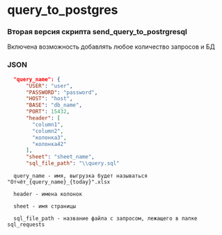 # query_to_postgres

### Вторая версия скрипта send_query_to_postrgresql

Включена возможность добавлять любое количество запросов и БД

### JSON

```json
  "query_name": {
      "USER": "user",
      "PASSWORD": "password",
      "HOST": "host",
      "BASE": "db_name",
      "PORT": 15432,
      "header": [
        "column1",
        "column2",
        "колонка3",
        "колонка42"
      ],
      "sheet": "sheet_name",
      "sql_file_path": "\\query.sql"
```     
      query_name - имя, выгрузка будет называться "Отчёт_{query_name}_{today}".xlsx
      
      header - имена колонок
      
      sheet - имя страницы
      
      sql_file_path - название файла с запросом, лежащего в папке sql_requests
      
